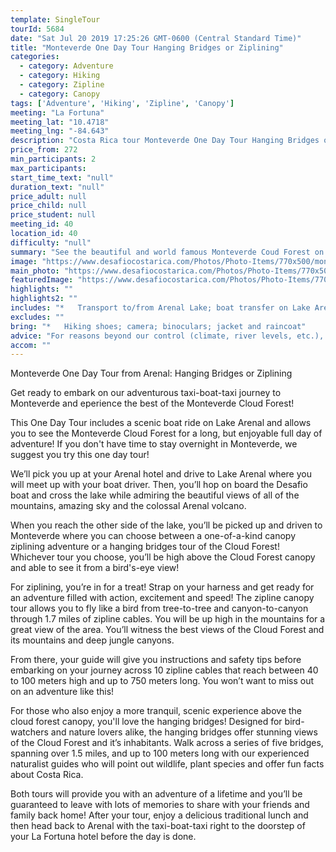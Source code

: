 ```yaml
---
template: SingleTour
tourId: 5684
date: "Sat Jul 20 2019 17:25:26 GMT-0600 (Central Standard Time)"
title: "Monteverde One Day Tour Hanging Bridges or Ziplining"
categories: 
  - category: Adventure
  - category: Hiking
  - category: Zipline
  - category: Canopy
tags: ['Adventure', 'Hiking', 'Zipline', 'Canopy']
meeting: "La Fortuna"
meeting_lat: "10.4718"
meeting_lng: "-84.643"
description: "Costa Rica tour Monteverde One Day Tour Hanging Bridges or Ziplining, id 5684"
price_from: 272
min_participants: 2
max_participants: 
start_time_text: "null"
duration_text: "null"
price_adult: null
price_child: null
price_student: null
meeting_id: 40
location_id: 40
difficulty: "null"
summary: "See the beautiful and world famous Monteverde Coud Forest on this One Day Tour from Arenal to Monteverde. Take our adventurous taxi-boat-taxi across Lake Arenal, enjoy beautiful views of the Costa Rican countryside and gorgeous mountains engulfed in rainforest. Half the fun is getting there! Upon arrival, choose between a breath-taking zipline adventure or a walk along the top of the Cloud Forest canopy on hanging bridges – on both tours you will get up-close and personal with..."
image: "https://www.desafiocostarica.com/Photos/Photo-Items/770x500/monteverde-one-day-tour---hanging-bridges--ziplining--and-gondola--1405965944.jpg"
main_photo: "https://www.desafiocostarica.com/Photos/Photo-Items/770x500/monteverde-one-day-tour---hanging-bridges--ziplining--and-gondola--1405965944.jpg"
featuredImage: "https://www.desafiocostarica.com/Photos/Photo-Items/770x500/monteverde-one-day-tour---hanging-bridges--ziplining--and-gondola--1405965944.jpg"
highlights: ""
highlights2: ""
includes: "*   Transport to/from Arenal Lake; boat transfer on Lake Arenal to ground transfer; drive up windy; steep gravel roads with amazing panoramic views of Arenal Volcano"
excludes: ""
bring: "*   Hiking shoes; camera; binoculars; jacket and raincoat"
advice: "For reasons beyond our control (climate, river levels, etc.), we may change to a more-suitable tour with an equal or similar adventure-appeal or offer other tour options so you don't miss out on a fun day in Costa Rica. We reserve the right to cancel a trip due to unfavorable conditions & will only run a tour according to our policies. Full refund is given if (on rare occasion) no tour is run. This adventure involves some inherent risk and physical exertion, so you must be in good physical condition! While the recommended weight limit for our canyoning (rappelling) tour and most zip line tours is 220 lbs (100 kilos) it’s more about waist size than weight as the ropes (canyoneering) and cables (zip lines) are rated for well over 220 lbs but the maximum waist size for the harnesses used for these tours is 42 inches. So if you are a little over 220 lbs but your waist is less than 42 inches you can still do these tours."
accom: ""
---
```

Monteverde One Day Tour from Arenal: Hanging Bridges or Ziplining

Get ready to embark on our adventurous taxi-boat-taxi journey to Monteverde and eperience the best of the Monteverde Cloud Forest!

This One Day Tour includes a scenic boat ride on Lake Arenal and allows you to see the Monteverde Cloud Forest for a long, but enjoyable full day of adventure! If you don't have time to stay overnight in Monteverde, we suggest you try this one day tour!

We’ll pick you up at your Arenal hotel and drive to Lake Arenal where you will meet up with your boat driver. Then, you’ll hop on board the Desafio boat and cross the lake while admiring the beautiful views of all of the mountains, amazing sky and the colossal Arenal volcano.

When you reach the other side of the lake, you’ll be picked up and driven to Monteverde where you can choose between a one-of-a-kind canopy ziplining adventure or a hanging bridges tour of the Cloud Forest! Whichever tour you choose, you’ll be high above the Cloud Forest canopy and able to see it from a bird's-eye view!

For ziplining, you’re in for a treat! Strap on your harness and get ready for an adventure filled with action, excitement and speed! The zipline canopy tour allows you to fly like a bird from tree-to-tree and canyon-to-canyon through 1.7 miles of zipline cables. You will be up high in the mountains for a great view of the area. You’ll witness the best views of the Cloud Forest and its mountains and deep jungle canyons.

From there, your guide will give you instructions and safety tips before embarking on your journey across 10 zipline cables that reach between 40 to 100 meters high and up to 750 meters long. You won’t want to miss out on an adventure like this!

For those who also enjoy a more tranquil, scenic experience above the cloud forest canopy, you'll love the hanging bridges! Designed for bird-watchers and nature lovers alike, the hanging bridges offer stunning views of the Cloud Forest and it’s inhabitants. Walk across a series of five bridges, spanning over 1.5 miles, and up to 100 meters long with our experienced naturalist guides who will point out wildlife, plant species and offer fun facts about Costa Rica.

Both tours will provide you with an adventure of a lifetime and you’ll be guaranteed to leave with lots of memories to share with your friends and family back home! After your tour, enjoy a delicious traditional lunch and then head back to Arenal with the taxi-boat-taxi right to the doorstep of your La Fortuna hotel before the day is done.